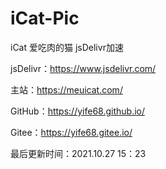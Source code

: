 # iCat-Pic
iCat 爱吃肉的猫 jsDelivr加速

jsDelivr：https://www.jsdelivr.com/

主站：https://meuicat.com/

GitHub：https://yife68.github.io/

Gitee：https://yife68.gitee.io/

最后更新时间：2021.10.27 15：23
